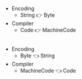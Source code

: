- Encoding
  - String 👉 Byte 
- Compiler
  - Code 👉 MachineCode

##
- Encoding
  - Byte 👈 String  
- Compiler
  - MachineCode 👈 Code

